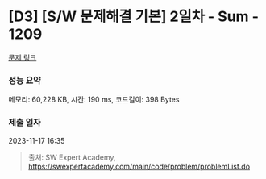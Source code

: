 # [D3] [S/W 문제해결 기본] 2일차 - Sum - 1209 

[문제 링크](https://swexpertacademy.com/main/code/problem/problemDetail.do?contestProbId=AV13_BWKACUCFAYh) 

### 성능 요약

메모리: 60,228 KB, 시간: 190 ms, 코드길이: 398 Bytes

### 제출 일자

2023-11-17 16:35



> 출처: SW Expert Academy, https://swexpertacademy.com/main/code/problem/problemList.do
